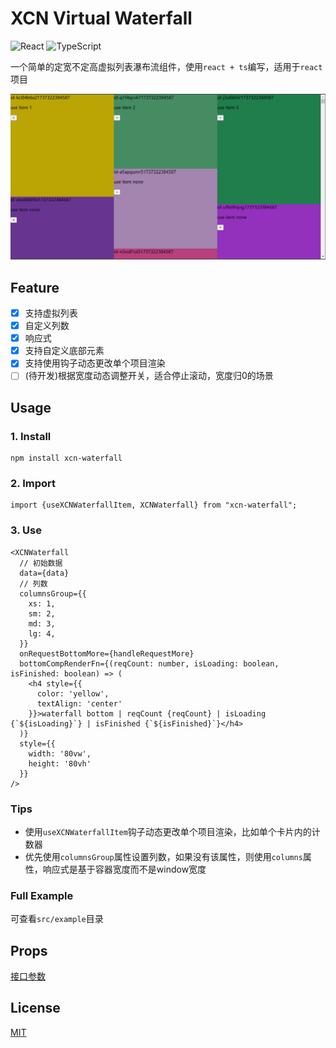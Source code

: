 # XCN Virtual Waterfall

![React](https://img.shields.io/badge/react-58C4DC?style=for-the-badge&logo=react&logoColor=white)
![TypeScript](https://img.shields.io/badge/typescript-%23007ACC.svg?style=for-the-badge&logo=typescript&logoColor=white)

一个简单的定宽不定高虚拟列表瀑布流组件，使用`react + ts`编写，适用于`react`项目

![example](example.png)

## Feature

- [x] 支持虚拟列表
- [x] 自定义列数
- [x] 响应式
- [x] 支持自定义底部元素
- [x] 支持使用钩子动态更改单个项目渲染
- [ ] (待开发)根据宽度动态调整开关，适合停止滚动，宽度归0的场景

## Usage

### 1. Install

```shell
npm install xcn-waterfall
```

### 2. Import

```tsx
import {useXCNWaterfallItem, XCNWaterfall} from "xcn-waterfall";
```

### 3. Use

```tsx
<XCNWaterfall
  // 初始数据
  data={data}
  // 列数
  columnsGroup={{
    xs: 1,
    sm: 2,
    md: 3,
    lg: 4,
  }}
  onRequestBottomMore={handleRequestMore}
  bottomCompRenderFn={(reqCount: number, isLoading: boolean, isFinished: boolean) => (
    <h4 style={{
      color: 'yellow',
      textAlign: 'center'
    }}>waterfall bottom | reqCount {reqCount} | isLoading {`${isLoading}`} | isFinished {`${isFinished}`}</h4>
  )}
  style={{
    width: '80vw',
    height: '80vh'
  }}
/>
```

### Tips

- 使用`useXCNWaterfallItem`钩子动态更改单个项目渲染，比如单个卡片内的计数器
- 优先使用`columnsGroup`属性设置列数，如果没有该属性，则使用`columns`属性，响应式是基于容器宽度而不是window宽度

### Full Example

可查看`src/example`目录

## Props

[接口参数](src/packages/xcn-waterfall/interface.ts)

## License

[MIT](LICENSE.txt)